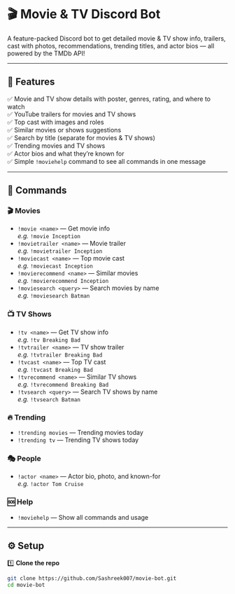 
# 🎬 Movie & TV Discord Bot

A feature-packed Discord bot to get detailed movie & TV show info, trailers, cast with photos, recommendations, trending titles, and actor bios — all powered by the TMDb API!

---

## 🚀 Features

✅ Movie and TV show details with poster, genres, rating, and where to watch  
✅ YouTube trailers for movies and TV shows  
✅ Top cast with images and roles  
✅ Similar movies or shows suggestions  
✅ Search by title (separate for movies & TV shows)  
✅ Trending movies and TV shows  
✅ Actor bios and what they’re known for  
✅ Simple `!moviehelp` command to see all commands in one message

---

## 📜 Commands

### 🎬 Movies
- `!movie <name>` — Get movie info  
  *e.g.* `!movie Inception`
- `!movietrailer <name>` — Movie trailer  
  *e.g.* `!movietrailer Inception`
- `!moviecast <name>` — Top movie cast  
  *e.g.* `!moviecast Inception`
- `!movierecommend <name>` — Similar movies  
  *e.g.* `!movierecommend Inception`
- `!moviesearch <query>` — Search movies by name  
  *e.g.* `!moviesearch Batman`

### 📺 TV Shows
- `!tv <name>` — Get TV show info  
  *e.g.* `!tv Breaking Bad`
- `!tvtrailer <name>` — TV show trailer  
  *e.g.* `!tvtrailer Breaking Bad`
- `!tvcast <name>` — Top TV cast  
  *e.g.* `!tvcast Breaking Bad`
- `!tvrecommend <name>` — Similar TV shows  
  *e.g.* `!tvrecommend Breaking Bad`
- `!tvsearch <query>` — Search TV shows by name  
  *e.g.* `!tvsearch Batman`

### 🔥 Trending
- `!trending movies` — Trending movies today
- `!trending tv` — Trending TV shows today

### 🎭 People
- `!actor <name>` — Actor bio, photo, and known-for  
  *e.g.* `!actor Tom Cruise`

### 🆘 Help
- `!moviehelp` — Show all commands and usage

---

## ⚙️ Setup

1️⃣ **Clone the repo**
```bash
git clone https://github.com/Sashreek007/movie-bot.git
cd movie-bot
